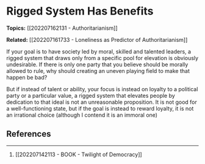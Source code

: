 # Rigged System Has Benefits
**Topics:** [[202207162131 - Authoritarianism]]

**Related:** [[202207161733 - Loneliness as Predictor of Authoritarianism]]

If your goal is to have society led by moral, skilled and talented leaders, a rigged system that draws only from a specific pool for elevation is obviously undesirable. If there is only one party that you believe should be morally allowed to rule, why should creating an uneven playing field to make that happen be bad?

But if instead of talent or ability, your focus is instead on loyalty to a political party or a particular value, a rigged system that elevates people by dedication to that ideal is not an unreasonable proposition. It is not good for a well-functioning state, but if the goal is instead to reward loyalty, it is not an irrational choice (although I contend it is an immoral one)

## References
---
1. [[202207142113 - BOOK - Twilight of Democracy]]
